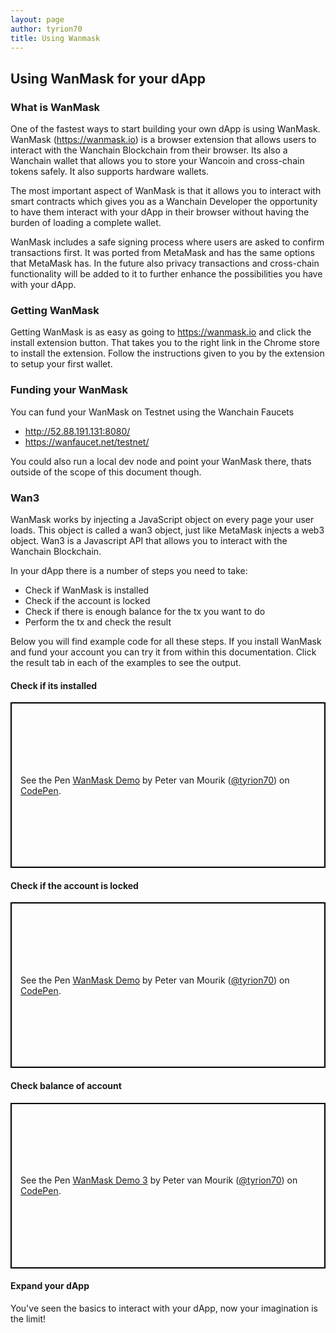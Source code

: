 ```yaml
---
layout: page
author: tyrion70
title: Using Wanmask
---
```

## Using WanMask for your dApp

### What is WanMask

One of the fastest ways to start building your own dApp is using WanMask. WanMask (https://wanmask.io) is a browser extension that allows users to interact with the Wanchain Blockchain from their browser. Its also a Wanchain wallet that allows you to store your Wancoin and cross-chain tokens safely. It also supports hardware wallets.

The most important aspect of WanMask is that it allows you to interact with smart contracts which gives you as a Wanchain Developer the opportunity to have them interact with your dApp in their browser without having the burden of loading a complete wallet.

WanMask includes a safe signing process where users are asked to confirm transactions first. It was ported from MetaMask and has the same options that MetaMask has. In the future also privacy transactions and cross-chain functionality will be added to it to further enhance the possibilities you have with your dApp.

### Getting WanMask

Getting WanMask is as easy as going to https://wanmask.io and click the install extension button. That takes you to the right link in the Chrome store to install the extension. Follow the instructions given to you by the extension to setup your first wallet.

### Funding your WanMask

You can fund your WanMask on Testnet using the Wanchain Faucets 
- http://52.88.191.131:8080/ 
- https://wanfaucet.net/testnet/

You could also run a local dev node and point your WanMask there, thats outside of the scope of this document though.

### Wan3

WanMask works by injecting a JavaScript object on every page your user loads. This object is called a wan3 object, just like MetaMask injects a web3 object. Wan3 is a Javascript API that allows you to interact with the Wanchain Blockchain.

In your dApp there is a number of steps you need to take:
- Check if WanMask is installed
- Check if the account is locked
- Check if there is enough balance for the tx you want to do
- Perform the tx and check the result

Below you will find example code for all these steps. If you install WanMask and fund your account you can try it from within this documentation. Click the result tab in each of the examples to see the output.

#### Check if its installed
  
<p class="codepen" data-height="265" data-theme-id="0" data-default-tab="js,result" data-user="tyrion70" data-slug-hash="XGEpKy" data-preview="true" style="height: 265px; box-sizing: border-box; display: flex; align-items: center; justify-content: center; border: 2px solid black; margin: 1em 0; padding: 1em;" data-pen-title="WanMask Demo">
  <span>See the Pen <a href="https://codepen.io/tyrion70/pen/XGEpKy/">
  WanMask Demo</a> by Peter van Mourik (<a href="https://codepen.io/tyrion70">@tyrion70</a>)
  on <a href="https://codepen.io">CodePen</a>.</span>
</p>
<script async src="https://static.codepen.io/assets/embed/ei.js"></script>

#### Check if the account is locked
<p class="codepen" data-height="265" data-theme-id="0" data-default-tab="js,result" data-user="tyrion70" data-slug-hash="vPRgOE" data-preview="true" style="height: 265px; box-sizing: border-box; display: flex; align-items: center; justify-content: center; border: 2px solid black; margin: 1em 0; padding: 1em;" data-pen-title="WanMask Demo">
  <span>See the Pen <a href="https://codepen.io/tyrion70/pen/vPRgOE/">
  WanMask Demo</a> by Peter van Mourik (<a href="https://codepen.io/tyrion70">@tyrion70</a>)
  on <a href="https://codepen.io">CodePen</a>.</span>
</p>
<script async src="https://static.codepen.io/assets/embed/ei.js"></script>

#### Check balance of account
<p class="codepen" data-height="265" data-theme-id="0" data-default-tab="js,result" data-user="tyrion70" data-slug-hash="BbrppR" data-preview="true" style="height: 265px; box-sizing: border-box; display: flex; align-items: center; justify-content: center; border: 2px solid black; margin: 1em 0; padding: 1em;" data-pen-title="WanMask Demo 3">
  <span>See the Pen <a href="https://codepen.io/tyrion70/pen/BbrppR/">
  WanMask Demo 3</a> by Peter van Mourik (<a href="https://codepen.io/tyrion70">@tyrion70</a>)
  on <a href="https://codepen.io">CodePen</a>.</span>
</p>
<script async src="https://static.codepen.io/assets/embed/ei.js"></script>

#### Expand your dApp
You've seen the basics to interact with your dApp, now your imagination is the limit!


